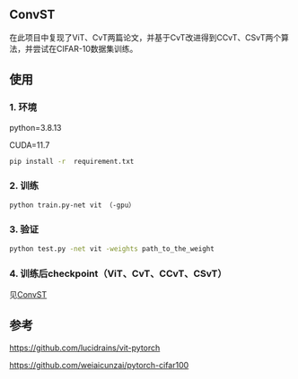 ## ConvST

在此项目中复现了ViT、CvT两篇论文，并基于CvT改进得到CCvT、CSvT两个算法，并尝试在CIFAR-10数据集训练。

## 使用

### 1. 环境

python=3.8.13

CUDA=11.7

```bash
pip install -r  requirement.txt
```

### 2. 训练

```bash
python train.py-net vit （-gpu）
```

### 3. 验证

```bash
python test.py -net vit -weights path_to_the_weight
```

### 4. 训练后checkpoint（ViT、CvT、CCvT、CSvT）

见[ConvST](https://drive.google.com/drive/folders/1MZMjI9sAZnKLWdwQO8KcD4L3yc_hfmEU?usp=drive_link)

## 参考

https://github.com/lucidrains/vit-pytorch

https://github.com/weiaicunzai/pytorch-cifar100
